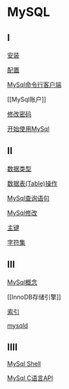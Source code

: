 # MySQL

## I

[安装](MySQL_Install.md)

[配置](MySQL_Configuration.md)

[MySql命令行客户端](MySql_Command_Line_Client.md)

[[MySql账户]]

[修改密码](MySQL_change_root_password.md)

[开始使用MySql](MySql_Start.md)


## II

[数据类型](MySQL_Data_Type.md)

[数据表(Table)操作](MySQL_Statements_Table.md)

[MySql查询语句](MySQL_Query_Statements.md)

[MySql修改](MySQL_Modify_Statements.md)

[主键](MySQL_Primary_Key.md)

[字符集](MySQL_Charset.md)

## III 

[MySql概念](MySQL_concept.md)

[[InnoDB存储引擎]]

[索引](MySql_Index.md)

[mysqld](MySQL_Mysqld.md)

## IIII

[MySql Shell](MySql_Shell.md)

[MySql C语言API](MySQL_C_API.md)